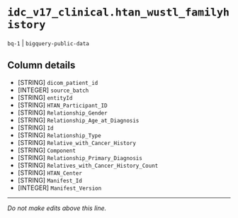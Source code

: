 # `idc_v17_clinical.htan_wustl_familyhistory`
`bq-1` | `bigquery-public-data`

## Column details
* [STRING]    `dicom_patient_id`
* [INTEGER]   `source_batch`
* [STRING]    `entityId`
* [STRING]    `HTAN_Participant_ID`
* [STRING]    `Relationship_Gender`
* [STRING]    `Relationship_Age_at_Diagnosis`
* [STRING]    `Id`
* [STRING]    `Relationship_Type`
* [STRING]    `Relative_with_Cancer_History`
* [STRING]    `Component`
* [STRING]    `Relationship_Primary_Diagnosis`
* [STRING]    `Relatives_with_Cancer_History_Count`
* [STRING]    `HTAN_Center`
* [STRING]    `Manifest_Id`
* [INTEGER]   `Manifest_Version`

-------------------------------------------------------------------------------
*Do not make edits above this line.*
